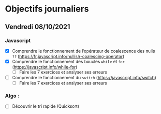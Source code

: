 # Objectifs journaliers

## Vendredi 08/10/2021

### Javascript

* [X] Comprendre le fonctionnement de l’opérateur de coalescence des nulls `??` (https://fr.javascript.info/nullish-coalescing-operator)
* [X] Comprendre le fonctionnement des boucles `while` et `for` (https://javascript.info/while-for)
    * [ ] Faire les 7 exercices et analyser ses erreurs
* [ ] Comprendre le fonctionnement du `switch` (https://javascript.info/switch)
    * [ ] Faire les 7 exercices et analyser ses erreurs

### Algo : 

* [ ] Découvrir le tri rapide (Quicksort)

